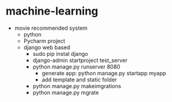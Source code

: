 # machine-learning
- movie recommended system
  - python
  - Pycharm project
  - django web based
    - sudo pip instal django
    - django-admin startproject test_server
    - python manage.py runserver 8080
      - generate app: python manage.py startapp myapp
      - add template and static folder
    - python manage.py makeimgrations
    - python manage.py mgrate
